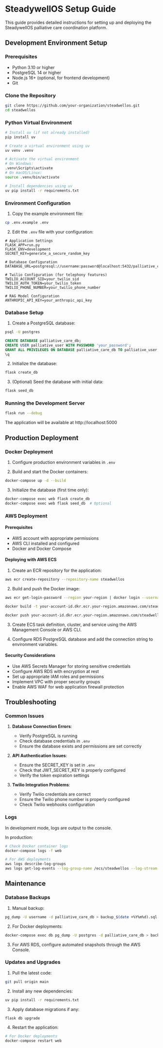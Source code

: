 # SteadywellOS Setup Guide

This guide provides detailed instructions for setting up and deploying the SteadywellOS palliative care coordination platform.

## Development Environment Setup

### Prerequisites

- Python 3.10 or higher
- PostgreSQL 14 or higher
- Node.js 16+ (optional, for frontend development)
- Git

### Clone the Repository

```bash
git clone https://github.com/your-organization/steadwellos.git
cd steadwellos
```

### Python Virtual Environment

```bash
# Install uv (if not already installed)
pip install uv

# Create a virtual environment using uv
uv venv .venv

# Activate the virtual environment
# On Windows:
.venv\Scripts\activate
# On macOS/Linux:
source .venv/bin/activate

# Install dependencies using uv
uv pip install -r requirements.txt
```

### Environment Configuration

1. Copy the example environment file:

```bash
cp .env.example .env
```

2. Edit the `.env` file with your configuration:

```
# Application Settings
FLASK_APP=run.py
FLASK_ENV=development
SECRET_KEY=generate_a_secure_random_key

# Database Configuration
DATABASE_URL=postgresql://username:password@localhost:5432/palliative_care_db

# Twilio Configuration (for telephony features)
TWILIO_ACCOUNT_SID=your_twilio_sid
TWILIO_AUTH_TOKEN=your_twilio_token
TWILIO_PHONE_NUMBER=your_twilio_phone_number

# RAG Model Configuration
ANTHROPIC_API_KEY=your_anthropic_api_key
```

### Database Setup

1. Create a PostgreSQL database:

```bash
psql -U postgres
```

```sql
CREATE DATABASE palliative_care_db;
CREATE USER palliative_user WITH PASSWORD 'your_password';
GRANT ALL PRIVILEGES ON DATABASE palliative_care_db TO palliative_user;
\q
```

2. Initialize the database:

```bash
flask create_db
```

3. (Optional) Seed the database with initial data:

```bash
flask seed_db
```

### Running the Development Server

```bash
flask run --debug
```

The application will be available at http://localhost:5000

## Production Deployment

### Docker Deployment

1. Configure production environment variables in `.env`

2. Build and start the Docker containers:

```bash
docker-compose up -d --build
```

3. Initialize the database (first time only):

```bash
docker-compose exec web flask create_db
docker-compose exec web flask seed_db  # Optional
```

### AWS Deployment

#### Prerequisites

- AWS account with appropriate permissions
- AWS CLI installed and configured
- Docker and Docker Compose

#### Deploying with AWS ECS

1. Create an ECR repository for the application:

```bash
aws ecr create-repository --repository-name steadwellos
```

2. Build and push the Docker image:

```bash
aws ecr get-login-password --region your-region | docker login --username AWS --password-stdin your-account-id.dkr.ecr.your-region.amazonaws.com

docker build -t your-account-id.dkr.ecr.your-region.amazonaws.com/steadwellos:latest .

docker push your-account-id.dkr.ecr.your-region.amazonaws.com/steadwellos:latest
```

3. Create ECS task definition, cluster, and service using the AWS Management Console or AWS CLI.

4. Configure RDS PostgreSQL database and add the connection string to environment variables.

#### Security Considerations

- Use AWS Secrets Manager for storing sensitive credentials
- Configure AWS RDS with encryption at rest
- Set up appropriate IAM roles and permissions
- Implement VPC with proper security groups
- Enable AWS WAF for web application firewall protection

## Troubleshooting

### Common Issues

1. **Database Connection Errors**:
   - Verify PostgreSQL is running
   - Check database credentials in `.env`
   - Ensure the database exists and permissions are set correctly

2. **API Authentication Issues**:
   - Ensure the SECRET_KEY is set in `.env`
   - Check that JWT_SECRET_KEY is properly configured
   - Verify the token expiration settings

3. **Twilio Integration Problems**:
   - Verify Twilio credentials are correct
   - Ensure the Twilio phone number is properly configured
   - Check Twilio webhooks configuration

### Logs

In development mode, logs are output to the console.

In production:

```bash
# Check Docker container logs
docker-compose logs -f web

# For AWS deployments
aws logs describe-log-groups
aws logs get-log-events --log-group-name /ecs/steadwellos --log-stream-name your-log-stream
```

## Maintenance

### Database Backups

1. Manual backup:

```bash
pg_dump -U username -d palliative_care_db > backup_$(date +%Y%m%d).sql
```

2. For Docker deployments:

```bash
docker-compose exec db pg_dump -U postgres -d palliative_care_db > backup_$(date +%Y%m%d).sql
```

3. For AWS RDS, configure automated snapshots through the AWS Console.

### Updates and Upgrades

1. Pull the latest code:

```bash
git pull origin main
```

2. Install any new dependencies:

```bash
uv pip install -r requirements.txt
```

3. Apply database migrations if any:

```bash
flask db upgrade
```

4. Restart the application:

```bash
# For Docker deployments
docker-compose restart web
```
